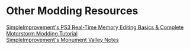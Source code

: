 # Other Modding Resources
[SimpleImprovement's PS3 Real-Time Memory Editing Basics & Complete Motorstorm Modding Tutorial](https://youtu.be/l6gNzYxudXw)<br>
[SimpleImprovement's Monument Valley Notes](https://www.mediafire.com/file/dlsmym34k6pecbu/Motorstorm_Modding.rar/file)
